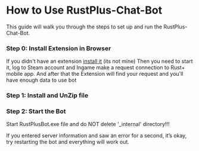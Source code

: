 # How to Use RustPlus-Chat-Bot

This guide will walk you through the steps to set up and run the RustPlus-Chat-Bot.

### Step 0: Install Extension in Browser

If you didn't have an extension [install it](https://chromewebstore.google.com/detail/rustpluspy-link-companion/gojhnmnggbnflhdcpcemeahejhcimnlf?pli=1) (its not mine)
Then you need to start it, log to Steam account and Ingame make a request connection to Rust+ mobile app.
And after that the Extension will find your request and you'll have enough data to use bot

### Step 1: Install and UnZip file

### Step 2: Start the Bot

Start RustPlusBot.exe file and do NOT delete '_internal' directory!!!




If you entered server information and saw an error for a second, it’s okay, try restarting the bot and everything will work out.
